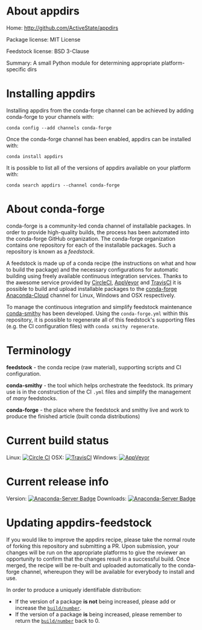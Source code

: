 About appdirs
=============

Home: http://github.com/ActiveState/appdirs

Package license: MIT License

Feedstock license: BSD 3-Clause

Summary: A small Python module for determining appropriate platform-specific dirs



Installing appdirs
==================

Installing appdirs from the conda-forge channel can be achieved by adding conda-forge to your channels with:

```
conda config --add channels conda-forge
```

Once the conda-forge channel has been enabled, appdirs can be installed with:

```
conda install appdirs
```

It is possible to list all of the versions of appdirs available on your platform with:

```
conda search appdirs --channel conda-forge
```


About conda-forge
=================

conda-forge is a community-led conda channel of installable packages.
In order to provide high-quality builds, the process has been automated into the
conda-forge GitHub organization. The conda-forge organization contains one repository 
for each of the installable packages. Such a repository is known as a *feedstock*.

A feedstock is made up of a conda recipe (the instructions on what and how to build
the package) and the necessary configurations for automatic building using freely
available continuous integration services. Thanks to the awesome service provided by
[CircleCI](https://circleci.com/), [AppVeyor](http://www.appveyor.com/)
and [TravisCI](https://travis-ci.org/) it is possible to build and upload installable
packages to the [conda-forge](https://anaconda.org/conda-forge)
[Anaconda-Cloud](http://docs.anaconda.org/) channel for Linux, Windows and OSX respectively.

To manage the continuous integration and simplify feedstock maintenance
[conda-smithy](http://github.com/conda-forge/conda-smithy) has been developed.
Using the ``conda-forge.yml`` within this repository, it is possible to regenerate all of
this feedstock's supporting files (e.g. the CI configuration files) with ``conda smithy regenerate``.


Terminology
===========

**feedstock** - the conda recipe (raw material), supporting scripts and CI configuration.

**conda-smithy** - the tool which helps orchestrate the feedstock.
                   Its primary use is in the construction of the CI ``.yml`` files
                   and simplify the management of *many* feedstocks.

**conda-forge** - the place where the feedstock and smithy live and work to
                  produce the finished article (built conda distributions)

Current build status
====================

Linux: [![Circle CI](https://circleci.com/gh/conda-forge/appdirs-feedstock.svg?style=svg)](https://circleci.com/gh/conda-forge/appdirs-feedstock)
OSX: [![TravisCI](https://travis-ci.org/conda-forge/appdirs-feedstock.svg?branch=master)](https://travis-ci.org/conda-forge/appdirs-feedstock) 
Windows: [![AppVeyor](https://ci.appveyor.com/api/projects/status/github/conda-forge/appdirs-feedstock?svg=True)](https://ci.appveyor.com/project/conda-forge/appdirs-feedstock/branch/master)

Current release info
====================
Version: [![Anaconda-Server Badge](https://anaconda.org/conda-forge/appdirs/badges/version.svg)](https://anaconda.org/conda-forge/appdirs)
Downloads: [![Anaconda-Server Badge](https://anaconda.org/conda-forge/appdirs/badges/downloads.svg)](https://anaconda.org/conda-forge/appdirs)


Updating appdirs-feedstock
==========================

If you would like to improve the appdirs recipe, please take the normal
route of forking this repository and submitting a PR. Upon submission, your changes will
be run on the appropriate platforms to give the reviewer an opportunity to confirm that the
changes result in a successful build. Once merged, the recipe will be re-built and uploaded
automatically to the conda-forge channel, whereupon they will be available for everybody to
install and use.

In order to produce a uniquely identifiable distribution:
 * If the version of a package **is not** being increased, please add or increase
   the [``build/number``](http://conda.pydata.org/docs/building/meta-yaml.html#build-number-and-string). 
 * If the version of a package **is** being increased, please remember to return
   the [``build/number``](http://conda.pydata.org/docs/building/meta-yaml.html#build-number-and-string)
   back to 0.
